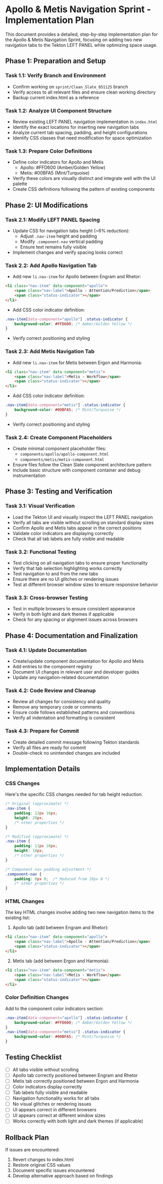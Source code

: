 # Apollo & Metis Navigation Sprint - Implementation Plan

This document provides a detailed, step-by-step implementation plan for the Apollo & Metis Navigation Sprint, focusing on adding two new navigation tabs to the Tekton LEFT PANEL while optimizing space usage.

## Phase 1: Preparation and Setup

### Task 1.1: Verify Branch and Environment
- Confirm working on `sprint/Clean_Slate_051125` branch
- Verify access to all relevant files and ensure clean working directory
- Backup current index.html as a reference

### Task 1.2: Analyze UI Component Structure
- Review existing LEFT PANEL navigation implementation in `index.html`
- Identify the exact locations for inserting new navigation tabs
- Analyze current tab spacing, padding, and height configurations
- Identify CSS classes that need modification for space optimization

### Task 1.3: Prepare Color Definitions
- Define color indicators for Apollo and Metis
  - Apollo: #FFD600 (Amber/Golden Yellow)
  - Metis: #00BFA5 (Mint/Turquoise)
- Verify these colors are visually distinct and integrate well with the UI palette
- Create CSS definitions following the pattern of existing components

## Phase 2: UI Modifications

### Task 2.1: Modify LEFT PANEL Spacing
- Update CSS for navigation tabs height (~6% reduction):
  - Adjust `.nav-item` height and padding
  - Modify `.component-nav` vertical padding
  - Ensure text remains fully visible
- Implement changes and verify spacing looks correct

### Task 2.2: Add Apollo Navigation Tab
- Add new `li.nav-item` for Apollo between Engram and Rhetor:
```html
<li class="nav-item" data-component="apollo">
    <span class="nav-label">Apollo - Attention/Prediction</span>
    <span class="status-indicator"></span>
</li>
```
- Add CSS color indicator definition:
```css
.nav-item[data-component="apollo"] .status-indicator { 
    background-color: #FFD600; /* Amber/Golden Yellow */
}
```
- Verify correct positioning and styling

### Task 2.3: Add Metis Navigation Tab
- Add new `li.nav-item` for Metis between Ergon and Harmonia:
```html
<li class="nav-item" data-component="metis">
    <span class="nav-label">Metis - Workflow</span>
    <span class="status-indicator"></span>
</li>
```
- Add CSS color indicator definition:
```css
.nav-item[data-component="metis"] .status-indicator { 
    background-color: #00BFA5; /* Mint/Turquoise */
}
```
- Verify correct positioning and styling

### Task 2.4: Create Component Placeholders
- Create minimal component placeholder files:
  - `components/apollo/apollo-component.html`
  - `components/metis/metis-component.html`
- Ensure files follow the Clean Slate component architecture pattern
- Include basic structure with component container and debug instrumentation

## Phase 3: Testing and Verification

### Task 3.1: Visual Verification
- Load the Tekton UI and visually inspect the LEFT PANEL navigation
- Verify all tabs are visible without scrolling on standard display sizes
- Confirm Apollo and Metis tabs appear in the correct positions
- Validate color indicators are displaying correctly
- Check that all tab labels are fully visible and readable

### Task 3.2: Functional Testing
- Test clicking on all navigation tabs to ensure proper functionality
- Verify that tab selection highlighting works correctly
- Test navigation to and from the new tabs
- Ensure there are no UI glitches or rendering issues
- Test at different browser window sizes to ensure responsive behavior

### Task 3.3: Cross-browser Testing
- Test in multiple browsers to ensure consistent appearance
- Verify in both light and dark themes if applicable
- Check for any spacing or alignment issues across browsers

## Phase 4: Documentation and Finalization

### Task 4.1: Update Documentation
- Create/update component documentation for Apollo and Metis
- Add entries to the component registry
- Document UI changes in relevant user and developer guides
- Update any navigation-related documentation

### Task 4.2: Code Review and Cleanup
- Review all changes for consistency and quality
- Remove any temporary code or comments
- Ensure code follows established patterns and conventions
- Verify all indentation and formatting is consistent

### Task 4.3: Prepare for Commit
- Create detailed commit message following Tekton standards
- Verify all files are ready for commit
- Double-check no unintended changes are included

## Implementation Details

### CSS Changes

Here's the specific CSS changes needed for tab height reduction:

```css
/* Original (approximate) */
.nav-item {
    padding: 12px 16px;
    height: 20px;
    /* other properties */
}

/* Modified (approximate) */
.nav-item {
    padding: 11px 16px;
    height: 18px;
    /* other properties */
}

/* Component nav padding adjustment */
.component-nav {
    padding: 8px 0;  /* Reduced from 10px 0 */
    /* other properties */
}
```

### HTML Changes

The key HTML changes involve adding two new navigation items to the existing list:

1. Apollo tab (add between Engram and Rhetor):
```html
<li class="nav-item" data-component="apollo">
    <span class="nav-label">Apollo - Attention/Prediction</span>
    <span class="status-indicator"></span>
</li>
```

2. Metis tab (add between Ergon and Harmonia):
```html
<li class="nav-item" data-component="metis">
    <span class="nav-label">Metis - Workflow</span>
    <span class="status-indicator"></span>
</li>
```

### Color Definition Changes

Add to the component color indicators section:

```css
.nav-item[data-component="apollo"] .status-indicator { 
    background-color: #FFD600; /* Amber/Golden Yellow */
}
.nav-item[data-component="metis"] .status-indicator { 
    background-color: #00BFA5; /* Mint/Turquoise */
}
```

## Testing Checklist

- [ ] All tabs visible without scrolling
- [ ] Apollo tab correctly positioned between Engram and Rhetor
- [ ] Metis tab correctly positioned between Ergon and Harmonia
- [ ] Color indicators display correctly
- [ ] Tab labels fully visible and readable
- [ ] Navigation functionality works for all tabs
- [ ] No visual glitches or rendering issues
- [ ] UI appears correct in different browsers
- [ ] UI appears correct at different window sizes
- [ ] Works correctly with both light and dark themes (if applicable)

## Rollback Plan

If issues are encountered:
1. Revert changes to index.html
2. Restore original CSS values
3. Document specific issues encountered
4. Develop alternative approach based on findings